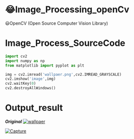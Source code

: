 # :joy:Image_Processing_openCv
:smiley:OpenCV (Open Source Computer Vision Library)
# Image_Process_SourceCode
```py
import cv2
import numpy as np
from matplotlib import pyplot as plt

img = cv2.imread('wallpaer.png',cv2.IMREAD_GRAYSCALE)
cv2.imshow('image',img)
cv2.waitKey(0)
cv2.destroyAllWindows()
```
# Output_result
***Original***
<a href="https://imgbb.com/"><img src="https://image.ibb.co/eHHtWS/wallpaer.png" alt="wallpaer" border="0"></a>

<a href="https://imgbb.com/"><img src="https://image.ibb.co/ewpOWS/Capture.png" alt="Capture" border="0"></a>

